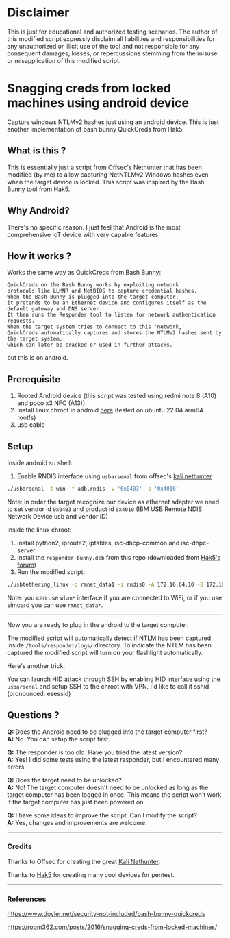 # Disclaimer
This is just for educational and authorized testing scenarios. The author of this modified script expressly disclaim all liabilities and responsibilities for any unauthorized or illicit use of the tool and not responsible for any consequent damages, losses, or repercussions stemming from the misuse or misapplication of this modified script.

# Snagging creds from locked machines using android device
Capture windows NTLMv2 hashes just using an android device. This is just another implementation of bash bunny QuickCreds from Hak5.

## What is this ?
This is essentially just a script from Offsec's Nethunter that has been modified (by me) to allow capturing NetNTLMv2 Windows hashes even when the target device is locked. This script was inspired by the Bash Bunny tool from Hak5.

## Why Android?
There's no specific reason. I just feel that Android is the most comprehensive IoT device with very capable features.

## How it works ?
Works the same way as QuickCreds from Bash Bunny:
```
QuickCreds on the Bash Bunny works by exploiting network
protocols like LLMNR and NetBIOS to capture credential hashes.
When the Bash Bunny is plugged into the target computer,
it pretends to be an Ethernet device and configures itself as the default gateway and DNS server.
It then runs the Responder tool to listen for network authentication requests.
When the target system tries to connect to this 'network,'
QuickCreds automatically captures and stores the NTLMv2 hashes sent by the target system,
which can later be cracked or used in further attacks.
```
but this is on android.

## Prerequisite
1. Rooted Android device (this script was tested using redmi note 8 (A10) and poco x3 NFC (A13)).
2. Install linux chroot in android [here](https://github.com/zulfi0/install_rootfs_android) (tested on ubuntu 22.04 arm64 rootfs)
3. usb cable

## Setup
Inside android su shell:
1. Enable RNDIS interface using `usbarsenal` from offsec's [kali nethunter](https://gitlab.com/kalilinux/nethunter/build-scripts/kali-nethunter-project)
```bash
./usbarsenal -t win -f adb,rndis -v '0x04B3' -p '0x4010'
```
Note: in order the target recognize our device as ethernet adapter we need to set vendor id `0x04B3` and product id `0x4010` (IBM USB Remote NDIS Network Device usb and vendor ID)

Inside the linux chroot:
1. install python2, iproute2, iptables, isc-dhcp-common and isc-dhpc-server.
2. install the `responder-bunny.deb` from this repo (downloaded from [Hak5's forum](https://forums.hak5.org/topic/40971-info-tools/))
3. Run the modified script:
```bash
./usbtethering_linux -o rmnet_data1 -i rndis0 -A 172.16.64.10 -B 172.16.64.10 -C 172.16.64.1 -D 255.255.255.0
```
Note: you can use `wlan*` interface if you are connected to WiFi, or if you use simcard you can use `rmnet_data*`.

---
Now you are ready to plug in the android to the target computer.

The modified script will automatically detect if NTLM has been captured inside `/tools/responder/logs/` directory. To indicate the NTLM has been captured the modified script will turn on your flashlight automatically.

Here's another trick:

You can launch HID attack through SSH by enabling HID interface using the `usbarsenal` and setup SSH to the chroot with VPN. I'd like to call it sshid (pronounced: esessid)

## Questions ?

**Q:** Does the Android need to be plugged into the target computer first?  
**A:** No. You can setup the script first.

**Q:** The responder is too old. Have you tried the latest version?  
**A:** Yes! I did some tests using the latest responder, but I encountered many errors.

**Q:** Does the target need to be unlocked?  
**A:** No! The target computer doesn't need to be unlocked as long as the target computer has been logged in once. This means the script won't work if the target computer has just been powered on.

**Q:** I have some ideas to improve the script. Can I modify the script?  
**A:** Yes, changes and improvements are welcome.

---
### Credits
Thanks to Offsec for creating the great [Kali Nethunter](https://www.kali.org/docs/nethunter/).

Thanks to [Hak5](https://shop.hak5.org/) for creating many cool devices for pentest. 

---
### References
https://www.doyler.net/security-not-included/bash-bunny-quickcreds

https://room362.com/posts/2016/snagging-creds-from-locked-machines/

